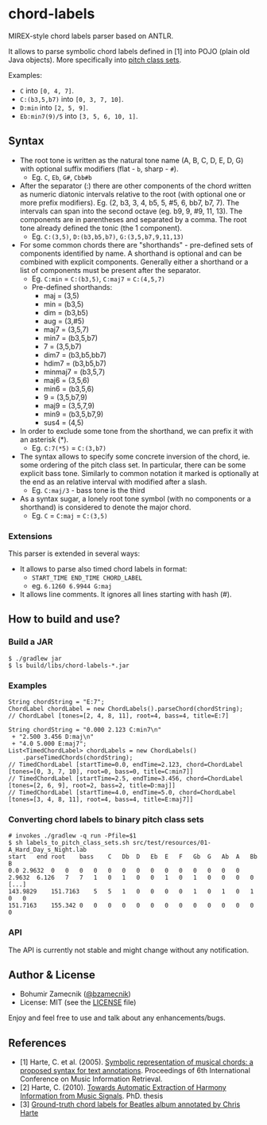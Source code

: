 chord-labels
============

MIREX-style chord labels parser based on ANTLR.

It allows to parse symbolic chord labels defined in [1] into POJO (plain old Java objects). More specifically into [pitch class sets](http://en.wikipedia.org/wiki/Set_theory_(music)).

Examples:

- `C` into `[0, 4, 7]`.
- `C:(b3,5,b7)` into `[0, 3, 7, 10]`.
- `D:min` into `[2, 5, 9]`.
- `Eb:min7(9)/5` into `[3, 5, 6, 10, 1]`.

## Syntax

- The root tone is written as the natural tone name (A, B, C, D, E, D, G) with optional suffix modifiers (flat - `b`, sharp - `#`).
	- Eg. `C`, `Eb`, `G#`, `Cbb#b`
- After the separator (:) there are other components of the chord written as numeric diatonic intervals relative to the root (with optional one or more prefix modifiers). Eg. (2, b3, 3, 4, b5, 5, #5, 6, bb7, b7, 7). The intervals can span into the second octave (eg. b9, 9, #9, 11, 13). The components are in parentheses and separated by a comma. The root tone already defined the tonic (the 1 component).
	- Eg. `C:(3,5)`, `D:(b3,b5,b7)`, `G:(3,5,b7,9,11,13)`
- For some common chords there are "shorthands" - pre-defined sets of components identified by name. A shorthand is optional and can be combined with explicit components. Generally either a shorthand or a list of components must be present after the separator.
	- Eg. `C:min` = `C:(b3,5)`, `C:maj7` = `C:(4,5,7)`
	- Pre-defined shorthands:
		- maj = (3,5)
		- min = (b3,5)
		- dim = (b3,b5)
		- aug = (3,#5)
		- maj7 = (3,5,7)
		- min7 = (b3,5,b7)
		- 7 = (3,5,b7)
		- dim7 = (b3,b5,bb7)
		- hdim7 = (b3,b5,b7)
		- minmaj7 = (b3,5,7)
		- maj6 = (3,5,6)
		- min6 = (b3,5,6)
		- 9 = (3,5,b7,9)
		- maj9 = (3,5,7,9)
		- min9 = (b3,5,b7,9)
		- sus4 = (4,5)
- In order to exclude some tone from the shorthand, we can prefix it with an asterisk (*).
	- Eg. `C:7(*5)` = `C:(3,b7)`
- The syntax allows to specify some concrete inversion of the chord, ie. some ordering of the pitch class set. In particular, there can be some explicit bass tone. Similarly to common notation it marked is optionally at the end as an relative interval with modified after a slash.
	- Eg. `C:maj/3` - bass tone is the third
- As a syntax sugar, a lonely root tone symbol (with no components or a shorthand) is considered to denote the major chord.
	- Eg. `C` = `C:maj` = `C:(3,5)`

### Extensions

This parser is extended in several ways:

- It allows to parse also timed chord labels in format:
	- `START_TIME END_TIME CHORD_LABEL`
	- eg. `6.1260 6.9944 G:maj`
- It allows line comments. It ignores all lines starting with hash (#).

## How to build and use?

### Build a JAR

```
$ ./gradlew jar
$ ls build/libs/chord-labels-*.jar
```

### Examples

```
String chordString = "E:7";
ChordLabel chordLabel = new ChordLabels().parseChord(chordString);
// ChordLabel [tones=[2, 4, 8, 11], root=4, bass=4, title=E:7]

String chordString = "0.000 2.123 C:min7\n"
 + "2.500 3.456 D:maj\n"
 + "4.0 5.000 E:maj7";
List<TimedChordLabel> chordLabels = new ChordLabels()
	.parseTimedChords(chordString);
// TimedChordLabel [startTime=0.0, endTime=2.123, chord=ChordLabel [tones=[0, 3, 7, 10], root=0, bass=0, title=C:min7]]
// TimedChordLabel [startTime=2.5, endTime=3.456, chord=ChordLabel [tones=[2, 6, 9], root=2, bass=2, title=D:maj]]
// TimedChordLabel [startTime=4.0, endTime=5.0, chord=ChordLabel [tones=[3, 4, 8, 11], root=4, bass=4, title=E:maj7]]
```

### Converting chord labels to binary pitch class sets

```
# invokes ./gradlew -q run -Pfile=$1
$ sh labels_to_pitch_class_sets.sh src/test/resources/01-A_Hard_Day_s_Night.lab 
start	end	root	bass	C	Db	D	Eb	E	F	Gb	G	Ab	A	Bb	B
0.0	2.9632	0	0	0	0	0	0	0	0	0	0	0	0	0	0
2.9632	6.126	7	7	1	0	1	0	0	1	0	1	0	0	0	0
[...]
143.9829	151.7163	5	5	1	0	0	0	0	1	0	1	0	1	0	0
151.7163	155.342	0	0	0	0	0	0	0	0	0	0	0	0	0	0
```

### API

The API is currently not stable and might change without any notification.

## Author & License

- Bohumir Zamecnik ([@bzamecnik](https://twitter.com/bzamecnik))
- License: MIT (see the [LICENSE](LICENSE) file)

Enjoy and feel free to use and talk about any enhancements/bugs.

## References

- [1] Harte, C. et al. (2005). [Symbolic representation of musical chords:
a proposed syntax for text annotations](http://ismir2005.ismir.net/proceedings/1080.pdf). Proceedings of 6th International
Conference on Music Information Retrieval.
- [2] Harte, C. (2010). [Towards Automatic Extraction of Harmony Information from Music Signals](https://code.soundsoftware.ac.uk/attachments/download/330/chris_harte_phd_thesis.pdf). PhD. thesis
- [3] [Ground-truth chord labels for Beatles album annotated by Chris Harte](http://www.ee.columbia.edu/~dpwe/e4896/practicals.html#prac10)
